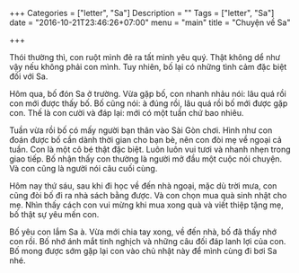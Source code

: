 +++
Categories = ["letter", "Sa"]
Description = ""
Tags = ["letter", "Sa"]
date = "2016-10-21T23:46:26+07:00"
menu = "main"
title = "Chuyện về Sa"

+++

Thói thường thì, con ruột mình đẻ ra tất mình yêu quý. Thật không dể như vậy nếu không phải con mình. Tuy nhiên, bố lại có những tình cảm đặc biệt đối với Sa.

Hôm qua, bố đón Sa ở trường. Vừa gặp bố, con nhanh nhảu nói: lâu quá rồi con mới được thấy bố. Bố cũng nói: à đúng rồi, lâu quá rồi bố mới được gặp con. Thế là con cười và đáp lại: mới có một tuần chứ bao nhiêu.

Tuần vừa rồi bố có mấy người bạn thân vào Sài Gòn chơi. Hình như con đoán được bố cần dành thời gian cho bạn bè, nên con đòi mẹ về ngoại cả tuần. Con là một cô bé thật đặc biệt. Luôn luôn vui tươi và nhanh nhẹn trong giao tiếp. Bố nhận thấy con thường là người mở đầu một cuộc nói chuyện. Và con cũng là người nói câu cuối cùng.

Hôm nay thứ sáu, sau khi đi học về đến nhà ngoại, mặc dù trời mưa, con cũng đòi bố đi ra nhà sách bằng được. Và con chọn mua quà sinh nhật cho mẹ. Nhìn thấy cách con vui mừng khi mua xong quà và viết thiệp tặng mẹ, bố thật sự yêu mến con.

Bố yêu con lắm Sa à. Vừa mới chia tay xong, về đến nhà, bố đã thấy nhớ con rồi. Bố nhớ ánh mắt tinh nghịch và những câu đối đáp lanh lợi của con. Bố mong được sớm gặp lại con vào chủ nhật này để mình cùng đi bơi Sa nhé.

